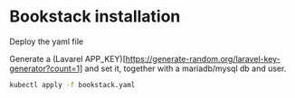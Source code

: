 # Bookstack installation

Deploy the yaml file

Generate a (Lavarel APP_KEY)[https://generate-random.org/laravel-key-generator?count=1] and set it, together with a mariadb/mysql db and user.

```bash
kubectl apply -f bookstack.yaml
```
